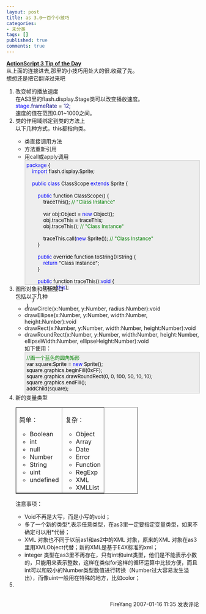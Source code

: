 ```yaml
---
layout: post
title: as 3.0一百个小技巧
categories:
- 未分类
tags: []
published: true
comments: true
---
```

<p><p><strong><a href="http://www.kirupa.com/forum/showthread.php?t=223798" target="_blank"><strong>ActionScript 3 Tip of the Day</strong> </a></strong><br />从上面的连接进去,那里的小技巧用处大的很.收藏了先。<br />想想还是把它翻译过来吧</p>
<ol>
    <li>改变帧的播放速度<br />在AS3里的flash.display.Stage类可以改变播放速度。<br /><span style="COLOR: #0000ff">stage</span>.<span style="COLOR: #000080">frameRate</span> = <span style="COLOR: #000080">12;</span><br />速度的值在范围0.01~1000之间。<br />
    </li><li>类的作用域绑定到类的方法上<br />以下几种方式，this都指向类。 </li>
    <ul>
        <li>类直接调用方法<br />
        </li><li>方法重新引用<br />
        </li><li>用call或apply调用<br />
        <div style="BORDER-RIGHT: #cccccc 1px solid; PADDING-RIGHT: 5px; BORDER-TOP: #cccccc 1px solid; PADDING-LEFT: 4px; FONT-SIZE: 13px; PADDING-BOTTOM: 4px; BORDER-LEFT: #cccccc 1px solid; WIDTH: 98%; WORD-BREAK: break-all; PADDING-TOP: 4px; BORDER-BOTTOM: #cccccc 1px solid; HEIGHT: 316px; BACKGROUND-COLOR: #eeeeee"><span style="COLOR: #0000ff">package</span><span style="COLOR: #000000">&nbsp;{<br />&nbsp;&nbsp;&nbsp;&nbsp;</span><span style="COLOR: #0000ff">import</span><span style="COLOR: #000000">&nbsp;flash.display.Sprite;<br />&nbsp;&nbsp;&nbsp;&nbsp;<br />&nbsp;&nbsp;&nbsp;&nbsp;</span><span style="COLOR: #0000ff">public</span><span style="COLOR: #000000">&nbsp;</span><span style="COLOR: #0000ff">class</span><span style="COLOR: #000000">&nbsp;ClassScope&nbsp;</span><span style="COLOR: #0000ff">extends</span><span style="COLOR: #000000">&nbsp;Sprite&nbsp;{<br />&nbsp;&nbsp;&nbsp;&nbsp;&nbsp;&nbsp;&nbsp;&nbsp;<br />&nbsp;&nbsp;&nbsp;&nbsp;&nbsp;&nbsp;&nbsp;&nbsp;</span><span style="COLOR: #0000ff">public</span><span style="COLOR: #000000">&nbsp;function&nbsp;ClassScope()&nbsp;{&nbsp;&nbsp;&nbsp;&nbsp;&nbsp;&nbsp;<br />&nbsp;&nbsp;&nbsp;&nbsp;&nbsp;&nbsp;&nbsp;&nbsp;&nbsp;&nbsp;&nbsp;&nbsp;traceThis();&nbsp;</span><span style="COLOR: #008000">//</span><span style="COLOR: #008000">&nbsp;"Class&nbsp;Instance"</span><span style="COLOR: #008000"><br /></span><span style="COLOR: #000000">&nbsp;&nbsp;&nbsp;&nbsp;&nbsp;&nbsp;&nbsp;&nbsp;&nbsp;&nbsp;&nbsp;&nbsp;<br />&nbsp;&nbsp;&nbsp;&nbsp;&nbsp;&nbsp;&nbsp;&nbsp;&nbsp;&nbsp;&nbsp;&nbsp;var&nbsp;obj:Object&nbsp;</span><span style="COLOR: #000000">=</span><span style="COLOR: #000000">&nbsp;</span><span style="COLOR: #0000ff">new</span><span style="COLOR: #000000">&nbsp;Object();<br />&nbsp;&nbsp;&nbsp;&nbsp;&nbsp;&nbsp;&nbsp;&nbsp;&nbsp;&nbsp;&nbsp;&nbsp;obj.traceThis&nbsp;</span><span style="COLOR: #000000">=</span><span style="COLOR: #000000">&nbsp;traceThis;<br />&nbsp;&nbsp;&nbsp;&nbsp;&nbsp;&nbsp;&nbsp;&nbsp;&nbsp;&nbsp;&nbsp;&nbsp;obj.traceThis();&nbsp;</span><span style="COLOR: #008000">//</span><span style="COLOR: #008000">&nbsp;"Class&nbsp;Instance"</span><span style="COLOR: #008000"><br /></span><span style="COLOR: #000000">&nbsp;&nbsp;&nbsp;&nbsp;&nbsp;&nbsp;&nbsp;&nbsp;&nbsp;&nbsp;&nbsp;&nbsp;<br />&nbsp;&nbsp;&nbsp;&nbsp;&nbsp;&nbsp;&nbsp;&nbsp;&nbsp;&nbsp;&nbsp;&nbsp;traceThis.call(</span><span style="COLOR: #0000ff">new</span><span style="COLOR: #000000">&nbsp;Sprite());&nbsp;</span><span style="COLOR: #008000">//</span><span style="COLOR: #008000">&nbsp;"Class&nbsp;Instance"</span><span style="COLOR: #008000"><br /></span><span style="COLOR: #000000">&nbsp;&nbsp;&nbsp;&nbsp;&nbsp;&nbsp;&nbsp;&nbsp;}<br /><br />&nbsp;&nbsp;&nbsp;&nbsp;&nbsp;&nbsp;&nbsp;&nbsp;</span><span style="COLOR: #0000ff">public</span><span style="COLOR: #000000">&nbsp;override&nbsp;function&nbsp;toString():String&nbsp;{<br />&nbsp;&nbsp;&nbsp;&nbsp;&nbsp;&nbsp;&nbsp;&nbsp;&nbsp;&nbsp;&nbsp;&nbsp;</span><span style="COLOR: #0000ff">return</span><span style="COLOR: #000000">&nbsp;</span><span style="COLOR: #000000">"</span><span style="COLOR: #000000">Class&nbsp;Instance</span><span style="COLOR: #000000">"</span><span style="COLOR: #000000">;<br />&nbsp;&nbsp;&nbsp;&nbsp;&nbsp;&nbsp;&nbsp;&nbsp;}<br />&nbsp;&nbsp;&nbsp;&nbsp;&nbsp;&nbsp;&nbsp;&nbsp;<br />&nbsp;&nbsp;&nbsp;&nbsp;&nbsp;&nbsp;&nbsp;&nbsp;</span><span style="COLOR: #0000ff">public</span><span style="COLOR: #000000">&nbsp;function&nbsp;traceThis():</span><span style="COLOR: #0000ff">void</span><span style="COLOR: #000000">&nbsp;{<br />&nbsp;&nbsp;&nbsp;&nbsp;&nbsp;&nbsp;&nbsp;&nbsp;&nbsp;&nbsp;&nbsp;&nbsp;trace(</span><span style="COLOR: #0000ff">this</span><span style="COLOR: #000000">);<br />&nbsp;&nbsp;&nbsp;&nbsp;&nbsp;&nbsp;&nbsp;&nbsp;}<br />&nbsp;&nbsp;&nbsp;&nbsp;}<br />}</span></div>
        </li>
    </ul>
    <li>图形对象和绘画接口<br />包括以下几种</li>
    <ul>
        <li>drawCircle(x:Number, y:Number, radius:Number):void<br />
        </li><li>drawEllipse(x:Number, y:Number, width:Number, height:Number):void<br />
        </li><li>drawRect(x:Number, y:Number, width:Number, height:Number):void<br />
        </li><li>drawRoundRect(x:Number, y:Number, width:Number, height:Number, ellipseWidth:Number, ellipseHeight:Number):void <br />如下使用：<br />
        <div style="BORDER-RIGHT: #cccccc 1px solid; PADDING-RIGHT: 5px; BORDER-TOP: #cccccc 1px solid; PADDING-LEFT: 4px; FONT-SIZE: 13px; PADDING-BOTTOM: 4px; BORDER-LEFT: #cccccc 1px solid; WIDTH: 98%; WORD-BREAK: break-all; PADDING-TOP: 4px; BORDER-BOTTOM: #cccccc 1px solid; BACKGROUND-COLOR: #eeeeee">
        <div align="left"><span style="COLOR: #008000">//</span><span style="COLOR: #008000">画一个蓝色的圆角矩形</span><span style="COLOR: #008000"><br /></span><span style="COLOR: #000000">var&nbsp;square:Sprite&nbsp;</span><span style="COLOR: #000000">=</span><span style="COLOR: #000000">&nbsp;</span><span style="COLOR: #0000ff">new</span><span style="COLOR: #000000">&nbsp;Sprite();<br />square.graphics.beginFill(</span><span style="COLOR: #000000">0xFF</span><span style="COLOR: #000000">);<br />square.graphics.drawRoundRect(</span><span style="COLOR: #000000">0</span><span style="COLOR: #000000">,&nbsp;</span><span style="COLOR: #000000">0</span><span style="COLOR: #000000">,&nbsp;</span><span style="COLOR: #000000">100</span><span style="COLOR: #000000">,&nbsp;</span><span style="COLOR: #000000">50</span><span style="COLOR: #000000">,&nbsp;</span><span style="COLOR: #000000">10</span><span style="COLOR: #000000">,&nbsp;</span><span style="COLOR: #000000">10</span><span style="COLOR: #000000">);<br />square.graphics.endFill();<br />addChild(square);</span></div>
        </div>
        </li>
    </ul>
    <li>新的变量类型<br />
    <table style="WIDTH: 320px; BORDER-COLLAPSE: collapse" cellspacing="0" cellpadding="3" border="1">
        <tbody>
            <tr>
                <td valign="top">
                <p>简单：</p>
                <ul>
                    <li>Boolean </li>
                    <li>int </li>
                    <li>null </li>
                    <li>Number </li>
                    <li>String </li>
                    <li>uint </li>
                    <li>undefined</li>
                </ul>
                </td>
                <td valign="top">
                <p>复杂：</p>
                <ul>
                    <li>Object </li>
                    <li>Array </li>
                    <li>Date </li>
                    <li>Error </li>
                    <li>Function </li>
                    <li>RegExp </li>
                    <li>XML </li>
                    <li>XMLList</li>
                </ul>
                </td>
            </tr>
        </tbody>
    </table>
    注意事项：</li>
    <ul>
        <li>Void不再是大写，而是小写的void；</li>
        <li>多了一个新的类型*,表示任意类型，在as3里一定要指定变量类型，如果不确定可以用*代替；</li>
        <li>XML 对象也不同于以前as1和as2中的XML 对象，原来的XML 对象在as3里用XMLObject代替；新的XML是基于E4X标准的xml；</li>
        <li>integer 类型在as3里不再存在，只有int和uint类型，他们是不能表示小数的，只能用来表示整数，这样在类似for这样的循环运算中比较方便，而且int可以和较小的Number类型数值进行转换（Number过大容易发生溢出），而像uint一般用在特殊的地方，比如color；</li>
    </ul>
    <li></li>
</ol>
<img src="http://www.cnblogs.com/FireYang/aggbug/621510.html" width="1" height="1" /><br /><br /><div align="right"><a style="text-decoration:none;" href="http://FireYang.cnblogs.com/" target="_blank">FireYang</a> 2007-01-16 11:35 <a href="http://www.cnblogs.com/FireYang/archive/2007/01/16/621510.html#Feedback" target="_blank" style="text-decoration:none;">发表评论</a></div></p>
